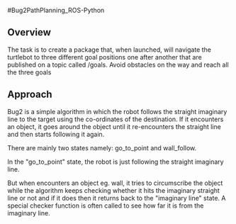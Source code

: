 #Bug2PathPlanning_ROS-Python

## Overview

The task is to create a package that, when launched, will navigate the turtlebot to three different goal positions one after another that are published on a topic called /goals. Avoid obstacles on the way and reach all the three goals


## Approach
Bug2 is a simple algorithm in which the robot follows the straight imaginary line to the target using the co-ordinates of the destination. If it encounters an object, it goes around the object until it re-encounters the straight line and then starts following it again.

There are mainly two states namely: go_to_point and wall_follow. 

In the "go_to_point" state, the robot is just following the straight imaginary line.

But when encounters an object eg. wall, it tries to circumscribe the object while the algorithm keeps checking whether it hits the imaginary straight line or not and if it does then it returns back to the "imaginary line" state. A special checker function is often called to see how far it is from the imaginary line.


